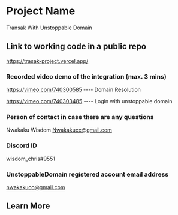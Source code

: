 # Project Name

Transak With Unstoppable Domain

## Link to working code in a public repo

https://trasak-project.vercel.app/

### Recorded video demo of the integration (max. 3 mins)

https://vimeo.com/740300585 ---- Domain Resolution

https://vimeo.com/740303485 ---- Login with unstoppable domain

### Person of contact in case there are any questions

Nwakaku Wisdom
Nwakakucc@gmail.com

### Discord ID
wisdom_chris#9551

### UnstoppableDomain registered account email address

nwakakucc@gmail.com

## Learn More
